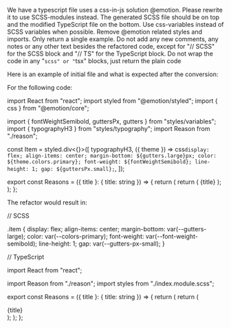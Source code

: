 We have a typescript file uses a css-in-js solution @emotion.
Please rewrite it to use SCSS-modules instead.
The generated SCSS file should be on top and the modified TypeScript file on the bottom.
Use css-variables instead of SCSS variables when possible.
Remove @emotion related styles and imports. 
Only return a single example. Do not add any new comments, any notes or any other text besides the refactored code, except for "// SCSS" for the SCSS block and "// TS" for the TypeScript block.
Do not wrap the code in any "```scss" or "```tsx" blocks, just return the plain code

Here is an example of initial file and what is expected after the conversion:

For the following code:

import React from "react";
import styled from "@emotion/styled";
import { css } from "@emotion/core";

import { fontWeightSemibold, guttersPx, gutters } from "styles/variables";
import { typographyH3 } from "styles/typography";
import Reason from "./reason";

const Item = styled.div<{}>([
  typographyH3,
  ({ theme }) =>
    css`
      display: flex;
      align-items: center;
      margin-bottom: ${gutters.large}px;
      color: ${theme.colors.primary};
      font-weight: ${fontWeightSemibold};
      line-height: 1;
      gap: ${guttersPx.small};
    `,
]);

export const Reasons = ({ title }: { title: string }) => {
  return (
    <Reason ssrOnly>
      return (
        <Item>{title}</Item>
      );
    </Reason>
  );
};


The refactor would result in:

// SCSS

.item {
  display: flex;
  align-items: center;
  margin-bottom: var(--gutters-large);
  color: var(--colors-primary);
  font-weight: var(--font-weight-semibold);
  line-height: 1;
  gap: var(--gutters-px-small);
}

// TypeScript

import React from "react";

import Reason from "./reason";
import styles from "./index.module.scss";

export const Reasons = ({ title }: { title: string }) => {
  return (
    <Reason ssrOnly>
      return (
        <div className={css.item}>{title}</div>
      );
    </Reason>
  );
};